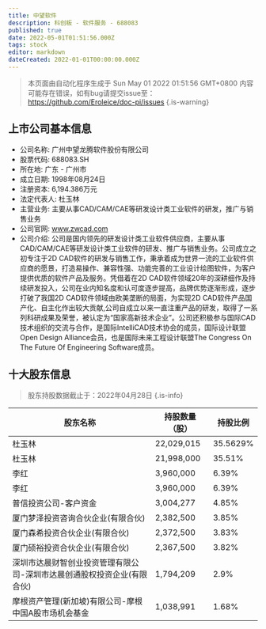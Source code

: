 ```yaml
---
title: 中望软件
description: 科创板 - 软件服务 - 688083
published: true
date: 2022-05-01T01:51:56.000Z
tags: stock
editor: markdown
dateCreated: 2022-01-01T00:00:00.000Z
---
```


> 本页面由自动化程序生成于 Sun May 01 2022 01:51:56 GMT+0800
> 内容可能存在错误，如有bug请提交issue至：https://github.com/Eroleice/doc-pi/issues
{.is-warning}

## 上市公司基本信息
- 公司名称: 广州中望龙腾软件股份有限公司
- 股票代码: 688083.SH
- 所在地: 广东 - 广州市
- 成立日期: 1998年08月24日
- 注册资本: 6,194.386万元
- 法定代表人: 杜玉林
- 主营业务: 主要从事CAD/CAM/CAE等研发设计类工业软件的研发，推广与销售业务
- 公司官网: www.zwcad.com
- 公司介绍: 公司是国内领先的研发设计类工业软件供应商，主要从事CAD/CAM/CAE等研发设计类工业软件的研发、推广与销售业务。公司成立之初专注于2D CAD软件的研发与销售工作，秉承着成为世界一流的工业软件供应商的愿景，打造易操作、兼容性强、功能完善的工业设计绘图软件，为客户提供优质的软件产品及服务。凭借着在2D CAD软件领域20年的深耕细作及持续研发投入，公司在业内知名度和认可度逐步提高，品牌优势逐渐形成，逐步打破了我国2D CAD软件领域由欧美垄断的局面，为实现2D CAD软件产品国产化、自主化作出较大贡献,公司自成立以来一直注重产品的研发，取得了一系列科研成果及荣誉，被认定为“国家高新技术企业”。公司还积极参与国际CAD技术组织的交流与合作，是国际IntelliCAD技术协会的成员，国际设计联盟Open Design Alliance会员，也是国际未来工程设计联盟The Congress On The Future Of Engineering Software成员。


## 十大股东信息
> 股东持股数据截止于：2022年04月28日
{.is-info}

| 股东名称 | 持股数量（股） | 持股比例 |
| --- | --- | --- |
| 杜玉林 | 22,029,015 | 35.5629% |
| 杜玉林 | 21,998,000 | 35.51% |
| 李红 | 3,960,000 | 6.39% |
| 李红 | 3,960,000 | 6.39% |
| 普信投资公司-客户资金 | 3,004,277 | 4.85% |
| 厦门梦泽投资咨询合伙企业(有限合伙) | 2,382,500 | 3.85% |
| 厦门森希投资合伙企业(有限合伙) | 2,372,500 | 3.83% |
| 厦门硕裕投资合伙企业(有限合伙) | 2,367,500 | 3.82% |
| 深圳市达晨财智创业投资管理有限公司-深圳市达晨创通股权投资企业(有限合伙) | 1,794,209 | 2.9% |
| 摩根资产管理(新加坡)有限公司-摩根中国A股市场机会基金 | 1,038,991 | 1.68% |




